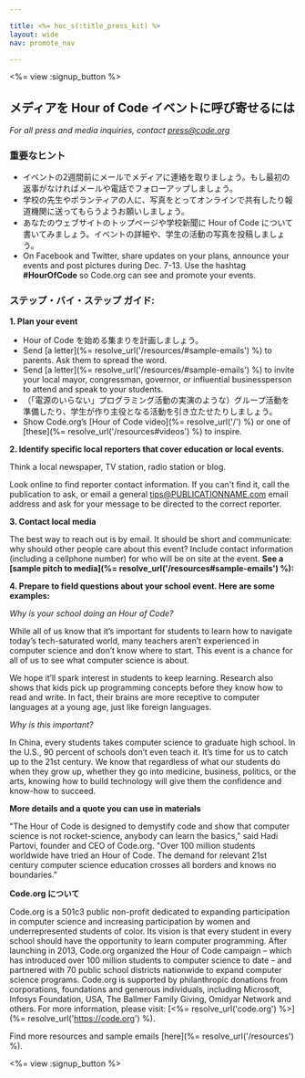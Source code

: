 ```yaml
---

title: <%= hoc_s(:title_press_kit) %>
layout: wide
nav: promote_nav

---
```


<%= view :signup_button %>

## メディアを Hour of Code イベントに呼び寄せるには

*For all press and media inquiries, contact <press@code.org>*

### 重要なヒント

  * イベントの2週間前にメールでメディアに連絡を取りましょう。もし最初の返事がなければメールや電話でフォローアップしましょう。
  * 学校の先生やボランティアの人に、写真をとってオンラインで共有したり報道機関に送ってもらうようお願いしましょう。
  * あなたのウェブサイトのトップページや学校新聞に Hour of Code について書いてみましょう。イベントの詳細や、学生の活動の写真を投稿しましょう。
  * On Facebook and Twitter, share updates on your plans, announce your events and post pictures during Dec. 7-13. Use the hashtag **#HourOfCode** so Code.org can see and promote your events.

### ステップ・バイ・ステップ ガイド:

**1. Plan your event**

  * Hour of Code を始める集まりを計画しましょう。
  * Send [a letter](%= resolve_url('/resources/#sample-emails') %) to parents. Ask them to spread the word.
  * Send [a letter](%= resolve_url('/resources/#sample-emails') %) to invite your local mayor, congressman, governor, or influential businessperson to attend and speak to your students.
  * （「電源のいらない」プログラミング活動の実演のような）グループ活動を準備したり、学生が作り主役となる活動を引き立たせたりしましょう。
  * Show Code.org’s [Hour of Code video](%= resolve_url('/') %) or one of [these](%= resolve_url('/resources#videos') %) to inspire.

**2. Identify specific local reporters that cover education or local events.**

Think a local newspaper, TV station, radio station or blog.

Look online to find reporter contact information. If you can't find it, call the publication to ask, or email a general tips@PUBLICATIONNAME.com email address and ask for your message to be directed to the correct reporter.

**3. Contact local media**

The best way to reach out is by email. It should be short and communicate: why should other people care about this event? Include contact information (including a cellphone number) for who will be on site at the event. **See a [sample pitch to media](%= resolve_url('/resources#sample-emails') %):**

**4. Prepare to field questions about your school event. Here are some examples:**

*Why is your school doing an Hour of Code?*

While all of us know that it’s important for students to learn how to navigate today’s tech-saturated world, many teachers aren’t experienced in computer science and don’t know where to start. This event is a chance for all of us to see what computer science is about.

We hope it’ll spark interest in students to keep learning. Research also shows that kids pick up programming concepts before they know how to read and write. In fact, their brains are more receptive to computer languages at a young age, just like foreign languages.

*Why is this important?*

In China, every students takes computer science to graduate high school. In the U.S., 90 percent of schools don’t even teach it. It’s time for us to catch up to the 21st century. We know that regardless of what our students do when they grow up, whether they go into medicine, business, politics, or the arts, knowing how to build technology will give them the confidence and know-how to succeed.

**More details and a quote you can use in materials**

"The Hour of Code is designed to demystify code and show that computer science is not rocket-science, anybody can learn the basics," said Hadi Partovi, founder and CEO of Code.org. "Over 100 million students worldwide have tried an Hour of Code. The demand for relevant 21st century computer science education crosses all borders and knows no boundaries."

**Code.org について**

Code.org is a 501c3 public non-profit dedicated to expanding participation in computer science and increasing participation by women and underrepresented students of color. Its vision is that every student in every school should have the opportunity to learn computer programming. After launching in 2013, Code.org organized the Hour of Code campaign – which has introduced over 100 million students to computer science to date – and partnered with 70 public school districts nationwide to expand computer science programs. Code.org is supported by philanthropic donations from corporations, foundations and generous individuals, including Microsoft, Infosys Foundation, USA, The Ballmer Family Giving, Omidyar Network and others. For more information, please visit: [<%= resolve_url('code.org') %>](%= resolve_url('https://code.org') %).

  
Find more resources and sample emails [here](%= resolve_url('/resources') %).

<%= view :signup_button %>